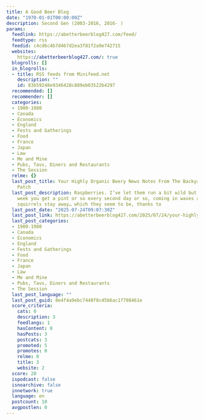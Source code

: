 ```yaml
---
title: A Good Beer Blog
date: "1970-01-01T00:00:00Z"
description: Second Gen (2003-2016, 2016- )
params:
  feedlink: https://abetterbeerblog427.com/feed/
  feedtype: rss
  feedid: c4cd6c4b7d467d2ea3f81f2a9e742715
  websites:
    https://abetterbeerblog427.com/: true
  blogrolls: []
  in_blogrolls:
  - title: RSS feeds from Minifeed.net
    description: ""
    id: 83b59248e9346428c889eb03522b4297
  recommended: []
  recommender: []
  categories:
  - 1900-1980
  - Canada
  - Economics
  - England
  - Fests and Gatherings
  - Food
  - France
  - Japan
  - Law
  - Me and Mine
  - Pubs, Tavs, Diners and Restaurants
  - The Session
  relme: {}
  last_post_title: Your Highly Organic Beery News Notes From The Backyard Raspberry
    Patch
  last_post_description: Raspberries. I’ve let them run a bit wild but for about one
    week you get a pint or so every second day or so, coming in waves as long as the
    squirrels stay away… which they seem to be, thanks to
  last_post_date: "2025-07-24T09:07:30Z"
  last_post_link: https://abetterbeerblog427.com/2025/07/24/your-highly-organic-beery-news-notes-from-the-backyard-raspberry-patch/
  last_post_categories:
  - 1900-1980
  - Canada
  - Economics
  - England
  - Fests and Gatherings
  - Food
  - France
  - Japan
  - Law
  - Me and Mine
  - Pubs, Tavs, Diners and Restaurants
  - The Session
  last_post_language: ""
  last_post_guid: 8e4f4a9ebc7448f8c45b6ac1f708461e
  score_criteria:
    cats: 0
    description: 3
    feedlangs: 1
    hasContent: 0
    hasPosts: 3
    postcats: 3
    promoted: 5
    promotes: 0
    relme: 0
    title: 3
    website: 2
  score: 20
  ispodcast: false
  isnoarchive: false
  innetwork: true
  language: en
  postcount: 10
  avgpostlen: 0
---
```

